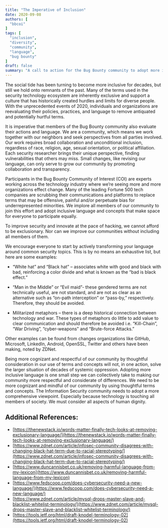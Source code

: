 ```yaml
---
title: "The Imperative of Inclusion"
date: 2020-09-08
authors: [
  "bbcoi"
]
tags: [
  "inclusion",
  "diversity",
  "community",
  "language",
  "bug bounty"
]
draft: false
summary: "A call to action for the Bug Bounty community to adopt more inclusive language. This post discusses how historically common but exclusionary terms can create barriers for diverse people and argues that small changes, like revising our language, are imperative for fostering a collaborative, transparent, and innovative security ecosystem."
---
```


The social tide has been turning to become more inclusive for decades, but still we hold onto remnants of the past. Many of the terms used in the security technology ecosystem are inherently exclusive and support a culture that has historically created hurdles and limits for diverse people. With the unprecedented events of 2020, individuals and organizations are reevaluating their policies, practices, and language to remove antiquated and potentially hurtful terms.

It is imperative that members of the Bug Bounty community also evaluate their actions and language. We are a community, which means we work together with our neighbors and seek perspectives from all parties involved. Our work requires broad collaboration and unconditional inclusion, regardless of race, religion, age, sexual orientation, or political affiliation. Each security researcher brings their unique perspective, finding vulnerabilities that others may miss. Small changes, like revising our language, can only serve to grow our community by promoting collaboration and transparency.

Participants in the Bug Bounty Community of Interest (COI) are experts working across the technology industry where we’re seeing more and more organizations effect change. Many of the leading Fortune 500 tech companies are scrubbing their communications and platforms to replace terms that may be offensive, painful and/or perpetuate bias for underrepresented minorities. We implore all members of our community to join this effort and adopt inclusive language and concepts that make space for everyone to participate equally.

To improve security and innovate at the pace of hacking, we cannot afford to be exclusionary. Nor can we improve our communities without including all members of them.

We encourage everyone to start by actively transforming your language around common security topics. This is by no means an exhaustive list, but here are some examples:

-   “White hat” and “Black hat” – associates white with good and black with bad, reinforcing a color divide and what is known as the “bad is black effect.”

-   “Man in the Middle” or “Evil maid”- these gendered terms are not technically useful, are not standard, and are not as clear as an alternative such as “on-path interception” or “pass-by,” respectively. Therefore, they should be avoided.
-   Militarized metaphors – there is a deep historical connection between technology and war. These types of metaphors do little to add value to clear communication and should therefore be avoided i.e. “Kill-Chain”, “War Driving”, “cyber-weapons” and “Brute-force Attacks.”

Other examples can be found from changes organizations like GitHub, Microsoft, LinkedIn, Android, OpenSSL, Twitter and others have been making, noted by ZDNet.

Being more cognizant and respectful of our community by thoughtful consideration in our use of terms and concepts will not, in one action, solve the larger situation of decades of systemic oppression. Adopting more inclusive language is one small step we can collectively take to making our community more respectful and considerate of differences. We need to be more cognizant and mindful of our community by using thoughtful terms and concepts. The Information Security community needs to adopt a more comprehensive viewpoint. Especially because technology is touching all members of society. We must consider all aspects of human dignity.

## Additional References:

-   [https://thenewstack.io/words-matter-finally-tech-looks-at-removing-exclusionary-language/](https://thenewstack.io/words-matter-finally-tech-looks-at-removing-exclusionary-language/)
-   [https://www.zdnet.com/article/infosec-community-disagrees-with-changing-black-hat-term-due-to-racial-stereotyping/](https://www.zdnet.com/article/infosec-community-disagrees-with-changing-black-hat-term-due-to-racial-stereotyping/)
-   [https://www.duncannisbet.co.uk/removing-harmful-language-from-my-lexicon](https://www.duncannisbet.co.uk/removing-harmful-language-from-my-lexicon)
-   [https://www.fedscoop.com/does-cybersecurity-need-a-new-language/](https://www.fedscoop.com/does-cybersecurity-need-a-new-language/)
-   [https://www.zdnet.com/article/mysql-drops-master-slave-and-blacklist-whitelist-terminology/](https://www.zdnet.com/article/mysql-drops-master-slave-and-blacklist-whitelist-terminology/)
-   [https://tools.ietf.org/html/draft-knodel-terminology-02](https://tools.ietf.org/html/draft-knodel-terminology-02)